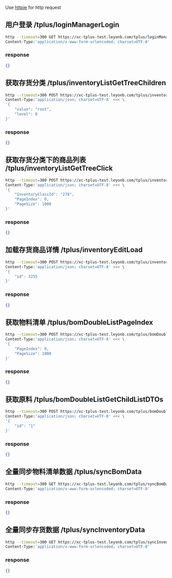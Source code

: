 Use [httpie](https://httpie.io) for http request

## 用户登录 /tplus/loginManagerLogin

```bash
http --timeout=300 GET https://xc-tplus-test.leyonb.com/tplus/loginManagerLogin \
Content-Type:'application/x-www-form-urlencoded; charset=UTF-8'
```

### response

```json
{}
```

## 获取存货分类 /tplus/inventoryListGetTreeChildren

```bash
http --timeout=300 POST https://xc-tplus-test.leyonb.com/tplus/inventoryListGetTreeChildren \
Content-Type:'application/json; charset=UTF-8' <<< \
'{
    "value": "root",
    "level": 0
}'
```

### response

```json
{}
```

## 获取存货分类下的商品列表 /tplus/inventoryListGetTreeClick

```bash
http --timeout=300 POST https://xc-tplus-test.leyonb.com/tplus/inventoryListGetTreeClick \
Content-Type:'application/json; charset=UTF-8' <<< \
'{
    "InventoryClassId": "278",
    "PageIndex": 0,
    "PageSize": 1000
}'
```

### response

```json
{}
```

## 加载存货商品详情 /tplus/inventoryEditLoad

```bash
http --timeout=300 POST https://xc-tplus-test.leyonb.com/tplus/inventoryEditLoad \
Content-Type:'application/json; charset=UTF-8' <<< \
'{
    "id": 3255
}'
```

### response

```json
{}
```

## 获取物料清单 /tplus/bomDoubleListPageIndex

```bash
http --timeout=300 POST https://xc-tplus-test.leyonb.com/tplus/bomDoubleListPageIndex \
Content-Type:'application/json; charset=UTF-8' <<< \
'{
    "PageIndex": 0,
    "PageSize": 1000
}'
```

### response

```json
{}
```

## 获取原料 /tplus/bomDoubleListGetChildListDTOs

```bash
http --timeout=300 POST https://xc-tplus-test.leyonb.com/tplus/bomDoubleListGetChildListDTOs \
Content-Type:'application/json; charset=UTF-8' <<< \
'{
    "id": "1"
}'
```

### response

```json
{}
```

## 全量同步物料清单数据 /tplus/syncBomData

```bash
http --timeout=300 GET https://xc-tplus-test.leyonb.com/tplus/syncBomData \
Content-Type:'application/x-www-form-urlencoded; charset=UTF-8'
```

### response

```json
{}
```

## 全量同步存货数据 /tplus/syncInventoryData

```bash
http --timeout=300 GET https://xc-tplus-test.leyonb.com/tplus/syncInventoryData \
Content-Type:'application/x-www-form-urlencoded; charset=UTF-8'
```

### response

```json
{}
```